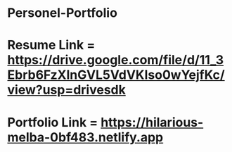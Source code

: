 # Personel-Portfolio
# Resume Link = https://drive.google.com/file/d/11_3Ebrb6FzXlnGVL5VdVKIso0wYejfKc/view?usp=drivesdk
# Portfolio Link = https://hilarious-melba-0bf483.netlify.app
